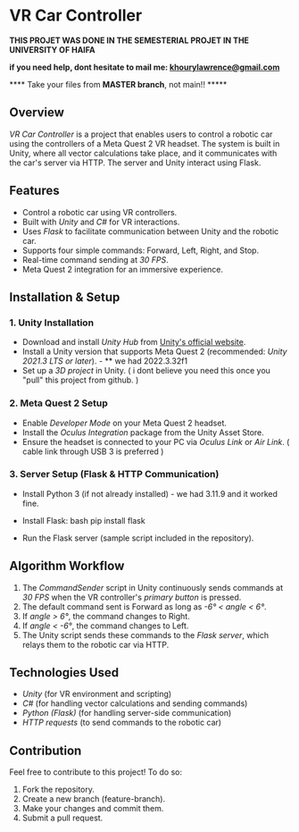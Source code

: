 # VR Car Controller
**THIS PROJET WAS DONE IN THE SEMESTERIAL PROJET IN THE UNIVERSITY OF HAIFA**

****if you need help, dont hesitate to mail me: khourylawrence@gmail.com****

**** Take your files from **MASTER branch**, not main!! *****


## Overview
*VR Car Controller* is a project that enables users to control a robotic car using the controllers of a Meta Quest 2 VR headset. The system is built in Unity, where all vector calculations take place, and it communicates with the car's server via HTTP. The server and Unity interact using Flask.

## Features
- Control a robotic car using VR controllers.
- Built with *Unity* and *C#* for VR interactions.
- Uses *Flask* to facilitate communication between Unity and the robotic car.
- Supports four simple commands: Forward, Left, Right, and Stop.
- Real-time command sending at *30 FPS*.
- Meta Quest 2 integration for an immersive experience.

## Installation & Setup
### 1. Unity Installation
- Download and install *Unity Hub* from [Unity's official website](https://unity.com/).
- Install a Unity version that supports Meta Quest 2 (recommended: *Unity 2021.3 LTS or later*). - ** we had 2022.3.32f1
- Set up a *3D project* in Unity. ( i dont believe you need this once you "pull" this project from github. )

### 2. Meta Quest 2 Setup
- Enable *Developer Mode* on your Meta Quest 2 headset.
- Install the *Oculus Integration* package from the Unity Asset Store.
- Ensure the headset is connected to your PC via *Oculus Link* or *Air Link*. ( cable link through USB 3 is preferred )

### 3. Server Setup (Flask & HTTP Communication)
- Install Python 3 (if not already installed) - we had 3.11.9 and it worked fine.
- Install Flask:
  bash
  pip install flask
  
- Run the Flask server (sample script included in the repository).

## Algorithm Workflow
1. The *CommandSender* script in Unity continuously sends commands at *30 FPS* when the VR controller's *primary button* is pressed.
2. The default command sent is Forward as long as *-6° < angle < 6°*.
3. If *angle > 6°*, the command changes to Right.
4. If *angle < -6°*, the command changes to Left.
5. The Unity script sends these commands to the *Flask server*, which relays them to the robotic car via HTTP.

## Technologies Used
- *Unity* (for VR environment and scripting)
- *C#* (for handling vector calculations and sending commands)
- *Python (Flask)* (for handling server-side communication)
- *HTTP requests* (to send commands to the robotic car)

## Contribution
Feel free to contribute to this project! To do so:
1. Fork the repository.
2. Create a new branch (feature-branch).
3. Make your changes and commit them.
4. Submit a pull request.
